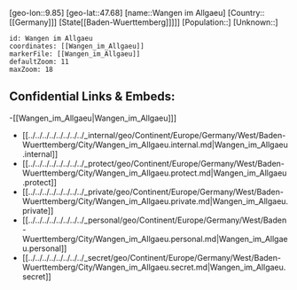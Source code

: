 ﻿---
location: [47.68,9.85]
mapzoom: [7,12] 
mapmarker: city 
type: City
tags:
- geo/City


SpocWebEntityId: 35439
isDeleted: false
confidential: public

---
[geo-lon::9.85]
[geo-lat::47.68]
[name::Wangen im Allgaeu]
[Country::[[Germany]]]
[State[[Baden-Wuerttemberg]]]]]
[Population::]
[Unknown::]


```leaflet
id: Wangen im Allgaeu
coordinates: [[Wangen_im_Allgaeu]]
markerFile: [[Wangen_im_Allgaeu]]
defaultZoom: 11 
maxZoom: 18
```


## Confidential Links & Embeds: 
-[[Wangen_im_Allgaeu|Wangen_im_Allgaeu]]] 
- [[../../../../../../../../_internal/geo/Continent/Europe/Germany/West/Baden-Wuerttemberg/City/Wangen_im_Allgaeu.internal.md|Wangen_im_Allgaeu.internal]] 
- [[../../../../../../../../_protect/geo/Continent/Europe/Germany/West/Baden-Wuerttemberg/City/Wangen_im_Allgaeu.protect.md|Wangen_im_Allgaeu.protect]] 
- [[../../../../../../../../_private/geo/Continent/Europe/Germany/West/Baden-Wuerttemberg/City/Wangen_im_Allgaeu.private.md|Wangen_im_Allgaeu.private]] 
- [[../../../../../../../../_personal/geo/Continent/Europe/Germany/West/Baden-Wuerttemberg/City/Wangen_im_Allgaeu.personal.md|Wangen_im_Allgaeu.personal]] 
- [[../../../../../../../../_secret/geo/Continent/Europe/Germany/West/Baden-Wuerttemberg/City/Wangen_im_Allgaeu.secret.md|Wangen_im_Allgaeu.secret]] 

